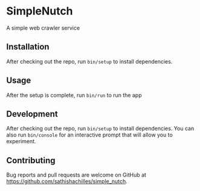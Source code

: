 # SimpleNutch

A simple web crawler service

## Installation
After checking out the repo, run `bin/setup` to install dependencies.

## Usage
After the setup is complete, run `bin/run` to run the app

## Development
After checking out the repo, run `bin/setup` to install dependencies. You can also run `bin/console` for an interactive prompt that will allow you to experiment.

## Contributing
Bug reports and pull requests are welcome on GitHub at https://github.com/sathishachilles/simple_nutch.

